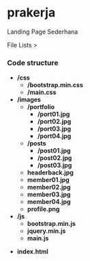 # prakerja
Landing Page Sederhana

File Lists >


### Code structure

* **/css**
  + **/bootstrap.min.css**
  + **/main.css**
* **/images**
  + **/portfolio**
    + **/port01.jpg**
    + **/port02.jpg**
    + **/port03.jpg**
    + **/port04.jpg**
  + **/posts**
    + **/post01.jpg**
    + **/post02.jpg**
    + **/post03.jpg**
  + **headerback.jpg**
  + **member01.jpg**
  + **member02.jpg**
  + **member03.jpg**
  + **member04.jpg**
  + **profile.png**
* **/js**
  + **bootstrap.min.js**
  + **jquery.min.js**
  + **main.js**
+ **index.html**
